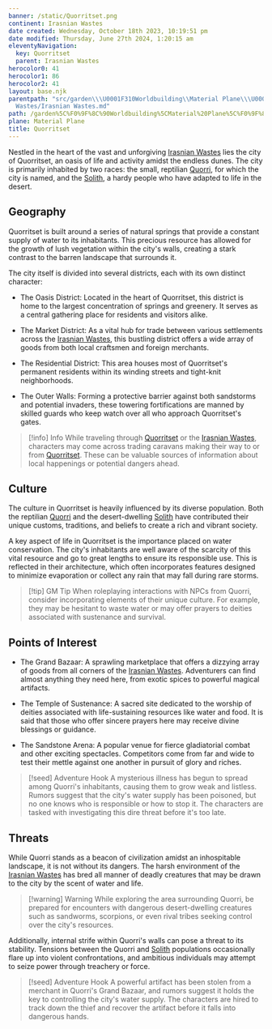 ```yaml
---
banner: /static/Quorritset.png
continent: Irasnian Wastes
date created: Wednesday, October 18th 2023, 10:19:51 pm
date modified: Thursday, June 27th 2024, 1:20:15 am
eleventyNavigation:
  key: Quorritset
  parent: Irasnian Wastes
herocolor0: 41
herocolor1: 86
herocolor2: 41
layout: base.njk
parentpath: "src/garden\\\U0001F310Worldbuilding\\Material Plane\\\U0001F3DC️Irasnian
  Wastes/Irasnian Wastes.md"
path: /garden%5C%F0%9F%8C%90Worldbuilding%5CMaterial%20Plane%5C%F0%9F%8F%9C%EF%B8%8FIrasnian%20Wastes%5CRegions/Quorritset/
plane: Material Plane
title: Quorritset
---
```


Nestled in the heart of the vast and unforgiving [Irasnian Wastes](/garden/%F0%9F%8C%90Worldbuilding%5CMaterial%20Plane%5C%F0%9F%8F%9C%EF%B8%8FIrasnian%20Wastes/Irasnian%20Wastes) lies the city of Quorritset, an oasis of life and activity amidst the endless dunes. The city is primarily inhabited by two races: the small, reptilian [Quorri](/garden/%F0%9F%8C%90Worldbuilding%5CMaterial%20Plane%5C%F0%9F%8F%9C%EF%B8%8FIrasnian%20Wastes%5CFactions/Quorri), for which the city is named, and the [Solith](/garden/%F0%9F%8C%90Worldbuilding%5CMaterial%20Plane%5C%F0%9F%8F%9C%EF%B8%8FIrasnian%20Wastes%5CFactions/Solith), a hardy people who have adapted to life in the desert.

## Geography

Quorritset is built around a series of natural springs that provide a constant supply of water to its inhabitants. This precious resource has allowed for the growth of lush vegetation within the city's walls, creating a stark contrast to the barren landscape that surrounds it.

The city itself is divided into several districts, each with its own distinct character:

- The Oasis District: Located in the heart of Quorritset, this district is home to the largest concentration of springs and greenery. It serves as a central gathering place for residents and visitors alike.

- The Market District: As a vital hub for trade between various settlements across the [Irasnian Wastes](/garden/%F0%9F%8C%90Worldbuilding%5CMaterial%20Plane%5C%F0%9F%8F%9C%EF%B8%8FIrasnian%20Wastes/Irasnian%20Wastes), this bustling district offers a wide array of goods from both local craftsmen and foreign merchants.

- The Residential District: This area houses most of Quorritset's permanent residents within its winding streets and tight-knit neighborhoods.

- The Outer Walls: Forming a protective barrier against both sandstorms and potential invaders, these towering fortifications are manned by skilled guards who keep watch over all who approach Quorritset's gates.

> [!info] Info
> While traveling through [Quorritset](/garden/%F0%9F%8C%90Worldbuilding%5CMaterial%20Plane%5C%F0%9F%8F%9C%EF%B8%8FIrasnian%20Wastes%5CRegions/Quorritset) or the [Irasnian Wastes](/garden/%F0%9F%8C%90Worldbuilding%5CMaterial%20Plane%5C%F0%9F%8F%9C%EF%B8%8FIrasnian%20Wastes/Irasnian%20Wastes), characters may come across trading caravans making their way to or from [Quorritset](/garden/%F0%9F%8C%90Worldbuilding%5CMaterial%20Plane%5C%F0%9F%8F%9C%EF%B8%8FIrasnian%20Wastes%5CRegions/Quorritset). These can be valuable sources of information about local happenings or potential dangers ahead.

## Culture

The culture in Quorritset is heavily influenced by its diverse population. Both the reptilian [Quorri](/garden/%F0%9F%8C%90Worldbuilding%5CMaterial%20Plane%5C%F0%9F%8F%9C%EF%B8%8FIrasnian%20Wastes%5CFactions/Quorri) and the desert-dwelling [Solith](/garden/%F0%9F%8C%90Worldbuilding%5CMaterial%20Plane%5C%F0%9F%8F%9C%EF%B8%8FIrasnian%20Wastes%5CFactions/Solith) have contributed their unique customs, traditions, and beliefs to create a rich and vibrant society.

A key aspect of life in Quorritset is the importance placed on water conservation. The city's inhabitants are well aware of the scarcity of this vital resource and go to great lengths to ensure its responsible use. This is reflected in their architecture, which often incorporates features designed to minimize evaporation or collect any rain that may fall during rare storms.

> [!tip] GM Tip
> When roleplaying interactions with NPCs from Quorri, consider incorporating elements of their unique culture. For example, they may be hesitant to waste water or may offer prayers to deities associated with sustenance and survival.

## Points of Interest

- The Grand Bazaar: A sprawling marketplace that offers a dizzying array of goods from all corners of the [Irasnian Wastes](/garden/%F0%9F%8C%90Worldbuilding%5CMaterial%20Plane%5C%F0%9F%8F%9C%EF%B8%8FIrasnian%20Wastes/Irasnian%20Wastes). Adventurers can find almost anything they need here, from exotic spices to powerful magical artifacts.

- The Temple of Sustenance: A sacred site dedicated to the worship of deities associated with life-sustaining resources like water and food. It is said that those who offer sincere prayers here may receive divine blessings or guidance.

- The Sandstone Arena: A popular venue for fierce gladiatorial combat and other exciting spectacles. Competitors come from far and wide to test their mettle against one another in pursuit of glory and riches.

>[!seed] Adventure Hook
> A mysterious illness has begun to spread among Quorri's inhabitants, causing them to grow weak and listless. Rumors suggest that the city's water supply has been poisoned, but no one knows who is responsible or how to stop it. The characters are tasked with investigating this dire threat before it's too late.

## Threats

While Quorri stands as a beacon of civilization amidst an inhospitable landscape, it is not without its dangers. The harsh environment of the [Irasnian Wastes](/garden/%F0%9F%8C%90Worldbuilding%5CMaterial%20Plane%5C%F0%9F%8F%9C%EF%B8%8FIrasnian%20Wastes/Irasnian%20Wastes) has bred all manner of deadly creatures that may be drawn to the city by the scent of water and life.

> [!warning] Warning
> While exploring the area surrounding Quorri, be prepared for encounters with dangerous desert-dwelling creatures such as sandworms, scorpions, or even rival tribes seeking control over the city's resources.

Additionally, internal strife within Quorri's walls can pose a threat to its stability. Tensions between the Quorri and [Solith](/garden/%F0%9F%8C%90Worldbuilding%5CMaterial%20Plane%5C%F0%9F%8F%9C%EF%B8%8FIrasnian%20Wastes%5CFactions/Solith) populations occasionally flare up into violent confrontations, and ambitious individuals may attempt to seize power through treachery or force.

> [!seed] Adventure Hook
> A powerful artifact has been stolen from a merchant in Quorri's Grand Bazaar, and rumors suggest it holds the key to controlling the city's water supply. The characters are hired to track down the thief and recover the artifact before it falls into dangerous hands.